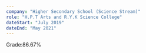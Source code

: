 ```yaml
---
company: "Higher Secondary School (Science Stream)"
role: "H.P.T Arts and R.Y.K Science College"
dateStart: "July 2019"
dateEnd: "May 2021"
---
```


Grade:86.67%